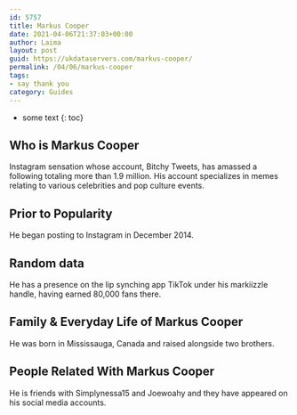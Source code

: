 ```yaml
---
id: 5757
title: Markus Cooper
date: 2021-04-06T21:37:03+00:00
author: Laima
layout: post
guid: https://ukdataservers.com/markus-cooper/
permalink: /04/06/markus-cooper
tags:
- say thank you
category: Guides
---
```


* some text
{: toc}


## Who is Markus Cooper
                  
                  
                  
Instagram sensation whose account, Bitchy Tweets, has amassed a following totaling more than 1.9 million. His account specializes in memes relating to various celebrities and pop culture events. 
                  
              
            
              
            
                
                
                
## Prior to Popularity
                  
                  
                  
He began posting to Instagram in December 2014. 
                  
              
            
              
            
                
                
                
## Random data
                  
                  
                  
He has a presence on the lip synching app TikTok under his markiizzle handle, having earned 80,000 fans there.  
                  
              
            
              
            
                
                
                
## Family & Everyday Life of Markus Cooper
                  
                  
                  
He was born in Mississauga, Canada and raised alongside two brothers. 
                  
              
            
              
            
                
                
                
## People Related With Markus Cooper
                  
                  
                  
He is friends with Simplynessa15 and Joewoahy and they have appeared on his social media accounts. 
                  
              
            
              
            
                
              
            
              
              
            
            
              
            
          
          
          